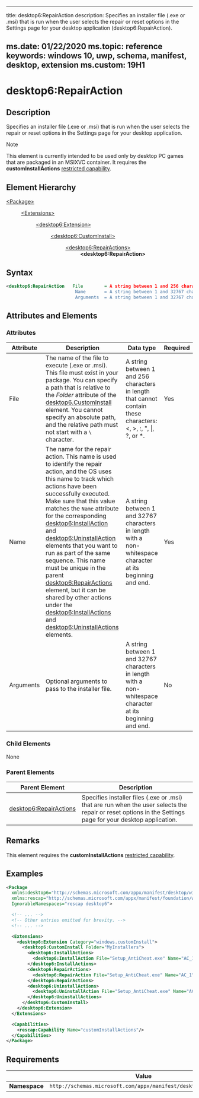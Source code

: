 ﻿---

title: desktop6:RepairAction
description: Specifies an installer file (.exe or .msi) that is run when the user selects the repair or reset options in the Settings page for your desktop application (desktop6:RepairAction).

ms.date: 01/22/2020
ms.topic: reference
keywords: windows 10, uwp, schema, manifest, desktop, extension 
ms.custom: 19H1
---

# desktop6:RepairAction


## Description
Specifies an installer file (.exe or .msi) that is run when the user selects the repair or reset options in the Settings page for your desktop application. 

> [!NOTE]
> This element is currently intended to be used only by desktop PC games that are packaged in an MSIXVC container. It requires the **customInstallActions** [restricted capability](/windows/uwp/packaging/app-capability-declarations#restricted-capabilities).

## Element Hierarchy
<dl>
<dt><a href="element-package.md">&lt;Package&gt;</a></dt>
<dd>
<dl>
<dt><a href="element-extensions.md">&lt;Extensions&gt;</a></dt>
<dd>
<dl>
<dt><a href="element-desktop6-package-extension.md">&lt;desktop6:Extension&gt;</a></dt>
<dd>
<dl>
<dt><a href="element-desktop6-custominstall.md">&lt;desktop6:CustomInstall&gt;</a></dt>
<dd>
<dl>
<dt><a href="element-desktop6-repairactions.md">&lt;desktop6:RepairActions&gt;</a></dt>
<dd><b>&lt;desktop6:RepairAction&gt;</b></dd>
</dl>
</dd>
</dl>
</dd>
</dl>
</dd>
</dl>
</dd>
</dl>

## Syntax

```xml
<desktop6:RepairAction   File        = A string between 1 and 256 characters in length that cannot contain these characters: <, >, :, ", |, ?, or *.
                          Name       = A string between 1 and 32767 characters in length with a non-whitespace character at its beginning and end.
                          Arguments  = A string between 1 and 32767 characters in length with a non-whitespace character at its beginning and end. />
```

## Attributes and Elements

### Attributes

| Attribute | Description | Data type | Required |
|-----------|-------------|-----------|----------|
| File | The name of the file to execute (.exe or .msi). This file must exist in your package. You can specify a path that is relative to the *Folder* attribute of the [desktop6.CustomInstall](element-desktop6-custominstall.md) element. You cannot specify an absolute path, and the relative path must not start with a ```\``` character. | A string between 1 and 256 characters in length that cannot contain these characters: <, >, :, ", \|, ?, or *. | Yes |
| Name | The name for the repair action. This name is used to identify the repair action, and the OS uses this name to track which actions have been successfully executed. Make sure that this value matches the `Name` attribute for the corresponding [desktop6:InstallAction](element-desktop6-installaction.md) and [desktop6:UninstallAction](element-desktop6-uninstallaction.md) elements that you want to run as part of the same sequence. This name must be unique in the parent [desktop6:RepairActions](element-desktop6-repairactions.md) element, but it can be shared by other actions under the [desktop6:InstallActions](element-desktop6-installactions.md) and [desktop6:UninstallActions](element-desktop6-uninstallactions.md) elements. | A string between 1 and 32767 characters in length with a non-whitespace character at its beginning and end. | Yes |
| Arguments | Optional arguments to pass to the installer file. | A string between 1 and 32767 characters in length with a non-whitespace character at its beginning and end. | No |

### Child Elements

None

### Parent Elements

| Parent Element | Description |
|---------------|-------------|
| [desktop6:RepairActions](element-desktop6-repairactions.md) | Specifies installer files (.exe or .msi) that are run when the user selects the repair or reset options in the Settings page for your desktop application.  |

## Remarks

This element requires the **customInstallActions** [restricted capability](/windows/uwp/packaging/app-capability-declarations#restricted-capabilities).

## Examples

```xml
<Package
  xmlns:desktop6="http://schemas.microsoft.com/appx/manifest/desktop/windows10/6"
  xmlns:rescap="http://schemas.microsoft.com/appx/manifest/foundation/windows10/restrictedcapabilities"
  IgnorableNamespaces="rescap desktop6">

  <!-- ... -->
  <!-- Other entries omitted for brevity. -->
  <!-- ... -->

  <Extensions>
    <desktop6:Extension Category="windows.customInstall">
      <desktop6:CustomInstall Folder="MyInstallers">
        <desktop6:InstallActions>
          <desktop6:InstallAction File="Setup_AntiCheat.exe" Name="AC_1" Arguments="/add /silent" />
        </desktop6:InstallActions>
        <desktop6:RepairActions>
          <desktop6:RepairAction File="Setup_AntiCheat.exe" Name="AC_1" Arguments="/add /silent /force" />
        </desktop6:RepairActions>
        <desktop6:UninstallActions>
          <desktop6:UninstallAction File="Setup_AntiCheat.exe" Name="AC_1" Arguments="/remove /silent" />
        </desktop6:UninstallActions>
      </desktop6:CustomInstall>
    </desktop6:Extension>
  </Extensions>

  <Capabilities>
    <rescap:Capability Name="customInstallActions"/>
  </Capabilities>
</Package>
```

## Requirements

|               |    Value                                                         |
|---------------|-------------------------------------------------------------|
| **Namespace** | `http://schemas.microsoft.com/appx/manifest/desktop/windows10/6` |